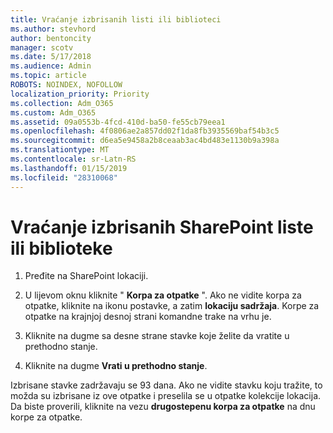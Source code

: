```yaml
---
title: Vraćanje izbrisanih listi ili biblioteci
ms.author: stevhord
author: bentoncity
manager: scotv
ms.date: 5/17/2018
ms.audience: Admin
ms.topic: article
ROBOTS: NOINDEX, NOFOLLOW
localization_priority: Priority
ms.collection: Adm_O365
ms.custom: Adm_O365
ms.assetid: 09a0553b-4fcd-410d-ba50-fe55cb79eea1
ms.openlocfilehash: 4f0806ae2a857dd02f1da8fb3935569baf54b3c5
ms.sourcegitcommit: d6ea5e9458a2b8ceaab3ac4bd483e1130b9a398a
ms.translationtype: MT
ms.contentlocale: sr-Latn-RS
ms.lasthandoff: 01/15/2019
ms.locfileid: "28310068"
---
```

# <a name="restore-a-deleted-sharepoint-list-or-library"></a>Vraćanje izbrisanih SharePoint liste ili biblioteke

1. Pređite na SharePoint lokaciji.
    
2. U lijevom oknu kliknite " **Korpa za otpatke** ". Ako ne vidite korpa za otpatke, kliknite na ikonu postavke, a zatim **lokaciju sadržaja**. Korpe za otpatke na krajnjoj desnoj strani komandne trake na vrhu je.
    
3. Kliknite na dugme sa desne strane stavke koje želite da vratite u prethodno stanje.
    
4. Kliknite na dugme **Vrati u prethodno stanje**.
    
Izbrisane stavke zadržavaju se 93 dana. Ako ne vidite stavku koju tražite, to možda su izbrisane iz ove otpatke i preselila se u otpatke kolekcije lokacija. Da biste proverili, kliknite na vezu **drugostepenu korpa za otpatke** na dnu korpe za otpatke. 
  

